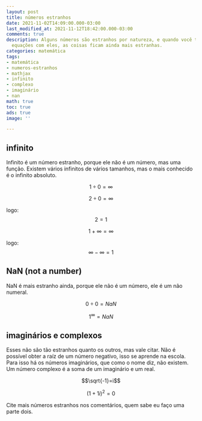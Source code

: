 ```yaml
---
layout: post
title: números estranhos
date: 2021-11-02T14:09:00.000-03:00
last_modified_at: 2021-11-12T18:42:00.000-03:00
comments: true
description: Alguns números são estranhos por natureza, e quando você tenta fazer
  equações com eles, as coisas ficam ainda mais estranhas.
categories: matemática
tags:
- matemática
- numeros-estranhos
- mathjax
- infinito
- complexo
- imaginário
- nan
math: true
toc: true
ads: true
image: ''

---
```

## infinito

Infinito é um número estranho, porque ele não é um número, mas uma função. Existem vários infinitos de vários tamanhos, mas o mais conhecido é o infinito absoluto.

$$1\div 0=\infty$$

$$2\div 0=\infty$$

logo: $$2=1$$

$$1+\infty=\infty$$

logo: $$\infty - \infty = 1$$

## NaN (not a number)

NaN é mais estranho ainda, porque ele não é um número, ele é um não numeral.

$$0\div 0=NaN$$

$$1^\infty =NaN$$

## imaginários e complexos

Esses não são tão estranhos quanto os outros, mas vale citar. Não é possível obter a raíz de um número negativo, isso se aprende na escola. Para isso há os números imaginários, que como o nome diz, não existem. Um número complexo é a soma de um imaginário e um real.

$$\sqrt{-1}=i$$

$$(1+1i)^2=0$$

Cite mais números estranhos nos comentários, quem sabe eu faço uma parte dois.
